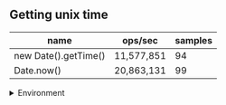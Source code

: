 ## Getting unix time

|name|ops/sec|samples|
|-|-|-|
|new Date().getTime()|11,577,851|94|
|Date.now()|20,863,131|99|


<details>
<summary>Environment</summary>

* __Machine:__ linux x64 | 4 vCPUs | 7.6GB Mem
* __Run:__ Wed Nov 08 2023 00:13:39 GMT+0000 (Coordinated Universal Time)
</details>

<!--
{"environment":{"platform":"linux","arch":"x64","cpus":4,"totalMemory":7.6085662841796875},"benchmarks":[{"name":"new Date().getTime()","opsSec":11577851.190370305,"samples":5},{"name":"Date.now()","opsSec":20863131.36974439,"samples":8}]}-->
